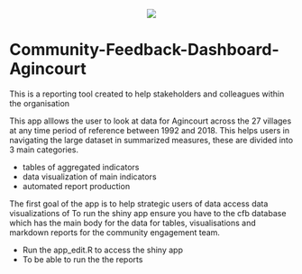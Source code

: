 <p align="center">
    <img src="~/www/logo.jpg">
</p>



# Community-Feedback-Dashboard-Agincourt
This is a reporting tool created to help stakeholders and colleagues within the organisation 

This app alllows the user to look at data for Agincourt across the 27 villages at any time period of reference between 1992 and 2018. This helps users in navigating the large dataset in summarized measures, these are divided into 3 main categories. 
- tables of aggregated indicators
- data visualization of main indicators
- automated report production 

The first goal of the app is to help strategic users of data access data visualizations of 
To run the shiny app ensure you have to the cfb database which has the main body for the data for tables, visualisations and markdown reports for the community engagement team.

- Run the app_edit.R to access the shiny app
- To be able to run the the reports

